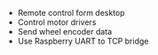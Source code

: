 - Remote control form desktop 
- Control motor drivers
- Send wheel encoder data
- Use Raspberry UART to TCP bridge 

